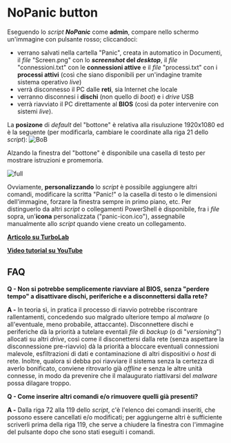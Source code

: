 <h1>NoPanic button</h1>

Eseguendo lo *script* *__NoPanic__* come **admin**, compare nello schermo un'immagine con pulsante rosso; cliccandoci:
- verrano salvati nella cartella "Panic", creata in automatico in Documenti, il *file* "Screen.png" con lo __*screenshot* del *desktop*__, il *file* "connessioni.txt" con le **connessioni attive** e il *file* "processi.txt" con i **processi attivi** (così che siano disponibili per un'indagine tramite sistema operativo *live*)
- verrà disconnesso il PC dalle **reti**, sia Internet che locale
- verranno disconnesi i **dischi** (non quello di *boot*) e i *drive* USB
- verrà riavviato il PC direttamente al **BIOS** (così da poter intervenire con sistemi *live*).

La **posizone** di *default* del "bottone" è relativa alla risuluzione 1920x1080 ed è la seguente (per modificarla, cambiare le coordinate alla riga 21 dello *script*):
![BoB](https://github.com/user-attachments/assets/90c8b1f1-abc2-4c79-91e0-6919d0564251)

Alzando la finestra del "bottone" è disponibile una casella di testo per mostrare istruzioni e promemoria.

![full](https://github.com/user-attachments/assets/d56500f6-4054-48b8-bb70-404e4fe2c63d)


Ovviamente, **personalizzando** lo *script* è possibile aggiungere altri comandi, modificare la scritta "Panic!" o la casella di testo o le dimensioni dell'immagine, forzare la finestra sempre in primo piano, etc.
Per distinguerlo da altri *script* o collegamenti PowerShell è disponibile, fra i *file* sopra, un'**icona** personalizzata ("panic-icon.ico"), assegnabile manualmente allo *script* quando viene creato un collegamento.


**[Articolo su TurboLab](https:\\www.turbolab.it)**

**[Video tutorial su YouTube](https:\\www.youtube.com)**

<h2>FAQ</h2>

**Q - Non si potrebbe semplicemente riavviare al BIOS, senza "perdere tempo" a disattivare dischi, periferiche e a disconnettersi dalla rete?** 

**A -** In teoria sì, in pratica il processo di riavvio potrebbe riscontrare rallentamenti, concedendo suo malgrado ulteriore tempo al *malware* (o all'eventuale, meno probabile, attaccante). Disconnettere dischi e periferiche dà la priorità a tutelare eventali *file* di *backup* (o di "*versioning*") allocati su altri *drive*, così come il disconettersi dalla rete (senza aspettare la disconnessione pre-riavvio) dà la priorità a bloccare eventuali connessioni malevole, esfiltrazioni di dati e contaminazione di altri dispositivi o *host* di rete. Inoltre, qualora si debba poi riavviare il sistema senza la certezza di averlo bonificato, conviene ritrovarlo già *offline* e senza le altre unità connesse, in modo da prevenire che il malaugurato riattivarsi del *malware* possa dilagare troppo.

**Q - Come inserire altri comandi e/o rimuovere quelli già presenti?**

**A -** Dalla riga 72 alla 119 dello *script*, c'è l'elenco dei comandi inseriti, che possono essere cancellati e/o modificati; per aggiungerne altri è sufficiente scriverli prima della riga 119, che serve a chiudere la finestra con l'immagine del pulsante dopo che sono stati eseguiti i comandi.
